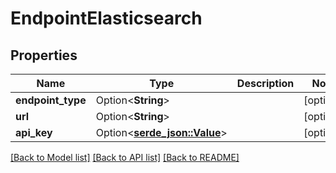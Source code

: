 # EndpointElasticsearch

## Properties

Name | Type | Description | Notes
------------ | ------------- | ------------- | -------------
**endpoint_type** | Option<**String**> |  | [optional]
**url** | Option<**String**> |  | [optional]
**api_key** | Option<[**serde_json::Value**](.md)> |  | [optional]

[[Back to Model list]](../README.md#documentation-for-models) [[Back to API list]](../README.md#documentation-for-api-endpoints) [[Back to README]](../README.md)


